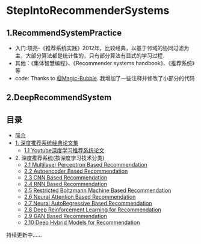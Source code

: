 # StepIntoRecommenderSystems

## 1.RecommendSystemPractice
- 入门:项亮-《推荐系统实践》2012年，比较经典，以基于邻域的协同过滤为主，大部分算法都是统计性的，只有部分算法有显式的学习过程. 
- 其他：《集体智慧编程》、《Recommender systems handbook》、《推荐系统》等
- code: Thanks to [@Magic-Bubble](https://github.com/Magic-Bubble/RecommendSystemPractice). 我增加了一些注释并修改了小部分的代码

## 2.DeepRecommendSystem
## 目录
* [简介]()
* [1\. 深度推荐系统经典论文集](ClassicPapers/Introduction.md)
  * [1.1 Youtube深度学习推荐系统论文](ClassicPapers/YoutubeDeepRecSys/highlights.md)
* 2\. 深度推荐系统(按深度学习技术分类)
   * [2.1 Multilayer Perceptron Based Recommendation](DeepRecSys/2.1_MLP_RecSys.md)
   * [2.2 Autoencoder Based Recommendation](DeepRecSys/2.2_AE_RecSys.md)
   * [2.3 CNN Based Recommendation](DeepRecSys/2.3_CNN_RecSys.md)
   * [2.4 RNN Based Recommendation](DeepRecSys/2.4_RNN_RecSys.md)
   * [2.5 Restricted Boltzmann Machine Based Recommendation](DeepRecSys/2.5_RBM_RecSys.md)
   * [2.6 Neural Attention Based Recommendation](DeepRecSys/2.6_Attention_RecSys.md)
   * [2.7 Neural AutoRegressive Based Recommendation](DeepRecSys/2.7_AutoReg_RecSys.md)
   * [2.8 Deep Reinforcement Learning for Recommendation](DeepRecSys/2.8_RL_RecSys.md)
   * [2.9 GAN Based Recommendation](DeepRecSys/2.9_GAN_RecSys.md)
   * [2.10 Deep Hybrid Models for Recommendation](DeepRecSys/2.9_Hybrid_RecSys.md)


持续更新中......
